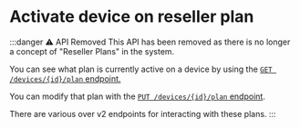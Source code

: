 # Activate device on reseller plan

:::danger ⚠️ API Removed
This API has been removed as there is no longer a concept of "Reseller Plans" in the system.

You can see what plan is currently active on a device by using the [`GET /devices/{id}/plan` endpoint.](/apis/v2/get-devices-id-plan)

You can modify that plan with the [`PUT /devices/{id}/plan` endpoint](apis/v2/put-devices-id-plan).

There are various over v2 endpoints for interacting with these plans.
:::
